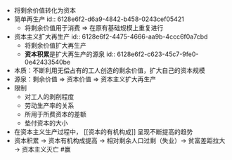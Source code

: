 - 将剩余价值转化为资本
- 简单再生产
  id:: 6128e6f2-d6a9-4842-b458-0243cef05421
	- 将剩余价值用于消费 => 在原有基础规模上重复进行
- 资本主义扩大再生产
  id:: 6128e6f2-4475-4666-aa9b-4ccc6f0a7cbd
	- 将剩余价值扩大再生产
	- **资本积累**是扩大再生产的源泉
	  id:: 6128e6f2-c623-45c7-9fe0-0e42433540be
- 本质：不断利用无偿占有的工人创造的剩余价值，扩大自己的资本规模
- 源泉：剩余价值 => 资本价值 => 资本主义扩大再生产
- 限制
	- 对工人的剥削程度
	- 劳动生产率的关系
	- 所用于所费资本的差额
	- 垫付资本的大小
- 在资本主义生产过程中， [[资本的有机构成]] 呈现不断提高的趋势
- 资本积累 -> 资本有机构成提高 -> 相对剩余人口过剩（失业）-> 贫富差距拉大 -> 资本主义灭亡 #赢